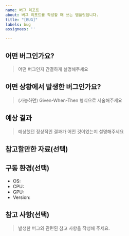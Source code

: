 ```yaml
---
name: 버그 리포트
about: 버그 리포트를 작성할 때 쓰는 템플릿입니다.
title: "[BUG]"
labels: bug
assignees: ''

---
```


## 어떤 버그인가요?

> 어떤 버그인지 간결하게 설명해주세요

## 어떤 상황에서 발생한 버그인가요?

> (가능하면) Given-When-Then 형식으로 서술해주세요

## 예상 결과

> 예상했던 정상적인 결과가 어떤 것이었는지 설명해주세요

## 참고할만한 자료(선택)

## 구동 환경(선택)
- OS:
- CPU:
- GPU:
- Version:

## 참고 사항(선택)
> 발생한 버그와 관련된 참고 사항을 작성해 주세요.
